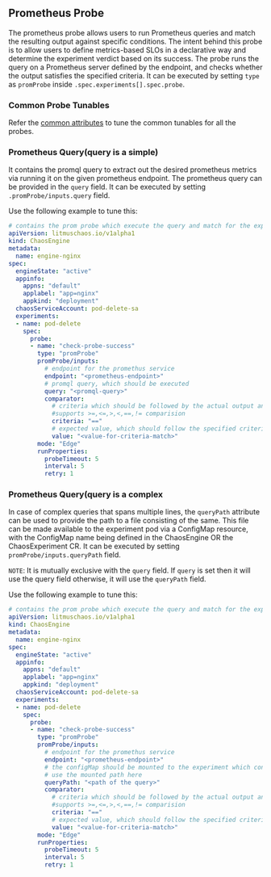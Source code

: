 ## Prometheus Probe

The prometheus probe allows users to run Prometheus queries and match the resulting output against specific conditions. The intent behind this probe is to allow users to define metrics-based SLOs in a declarative way and determine the experiment verdict based on its success. The probe runs the query on a Prometheus server defined by the endpoint, and checks whether the output satisfies the specified criteria.
It can be executed by setting `type` as `promProbe` inside `.spec.experiments[].spec.probe`.

### Common Probe Tunables

Refer the [common attributes](common.md) to tune the common tunables for all the probes.

### Prometheus Query(query is a simple)

It contains the promql query to extract out the desired prometheus metrics via running it on the given prometheus endpoint. The prometheus query can be provided in the `query` field.
It can be executed by setting `.promProbe/inputs.query` field.

Use the following example to tune this:

[embedmd]:# (https://raw.githubusercontent.com/ispeakc0de/litmus/experiments-by-example/docs/experiments/chaos-resources/probes/promProbe/prom-probe-with-query.yaml yaml)
```yaml
# contains the prom probe which execute the query and match for the expected criteria
apiVersion: litmuschaos.io/v1alpha1
kind: ChaosEngine
metadata:
  name: engine-nginx
spec:
  engineState: "active"
  appinfo:
    appns: "default"
    applabel: "app=nginx"
    appkind: "deployment"
  chaosServiceAccount: pod-delete-sa
  experiments:
  - name: pod-delete
    spec:
      probe:
      - name: "check-probe-success"
        type: "promProbe"
        promProbe/inputs:
          # endpoint for the promethus service
          endpoint: "<prometheus-endpoint>"
          # promql query, which should be executed
          query: "<promql-query>"
          comparator:
            # criteria which should be followed by the actual output and the expected output
            #supports >=,<=,>,<,==,!= comparision
            criteria: "==" 
            # expected value, which should follow the specified criteria
            value: "<value-for-criteria-match>"
        mode: "Edge"
        runProperties:
          probeTimeout: 5
          interval: 5
          retry: 1
```

### Prometheus Query(query is a complex

In case of complex queries that spans multiple lines, the `queryPath` attribute can be used to provide the path to a file consisting of the same. This file can be made available to the experiment pod via a ConfigMap resource, with the ConfigMap name being defined in the ChaosEngine OR the ChaosExperiment CR.
It can be executed by setting `promProbe/inputs.queryPath` field.

`NOTE`: It is mutually exclusive with the `query` field. If `query` is set then it will use the query field otherwise, it will use the `queryPath` field.

Use the following example to tune this:

[embedmd]:# (https://raw.githubusercontent.com/ispeakc0de/litmus/experiments-by-example/docs/experiments/chaos-resources/probes/promProbe/prom-probe-with-queryPath.yaml yaml)
```yaml
# contains the prom probe which execute the query and match for the expected criteria
apiVersion: litmuschaos.io/v1alpha1
kind: ChaosEngine
metadata:
  name: engine-nginx
spec:
  engineState: "active"
  appinfo:
    appns: "default"
    applabel: "app=nginx"
    appkind: "deployment"
  chaosServiceAccount: pod-delete-sa
  experiments:
  - name: pod-delete
    spec:
      probe:
      - name: "check-probe-success"
        type: "promProbe"
        promProbe/inputs:
          # endpoint for the promethus service
          endpoint: "<prometheus-endpoint>"
          # the configMap should be mounted to the experiment which contains promql query
          # use the mounted path here
          queryPath: "<path of the query>"
          comparator:
            # criteria which should be followed by the actual output and the expected output
            #supports >=,<=,>,<,==,!= comparision
            criteria: "==" 
            # expected value, which should follow the specified criteria
            value: "<value-for-criteria-match>"
        mode: "Edge"
        runProperties:
          probeTimeout: 5
          interval: 5
          retry: 1
```
